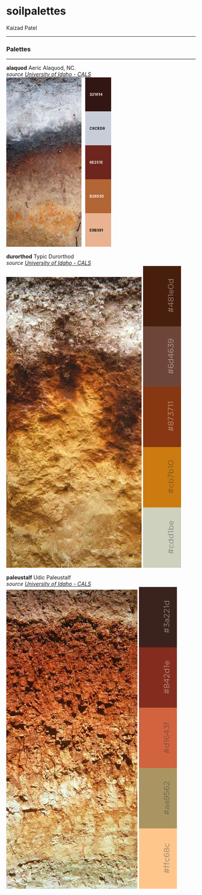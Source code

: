 soilpalettes
================
Kaizad Patel

-----

### Palettes

-----

**alaquod** Aeric Alaquod, NC.  
*source [University of Idaho -
CALS](https://www.uidaho.edu/cals/soil-orders)*  
![alaquod](images/alaquod-palette.png)

**durorthod** Typic Durorthod  
*source [University of Idaho -
CALS](https://www.uidaho.edu/cals/soil-orders)*  
![durorthod](images/1200x900-typic-durorthod.jpg)
![alaquod2](images/durorth2.png)

**paleustalf** Udic Paleustalf  
*source [University of Idaho -
CALS](https://www.uidaho.edu/cals/soil-orders)*  
![paleustalf](images/1200x900-udic-paleustalf.jpg)
![alaquod2](images/ustalf.png)

